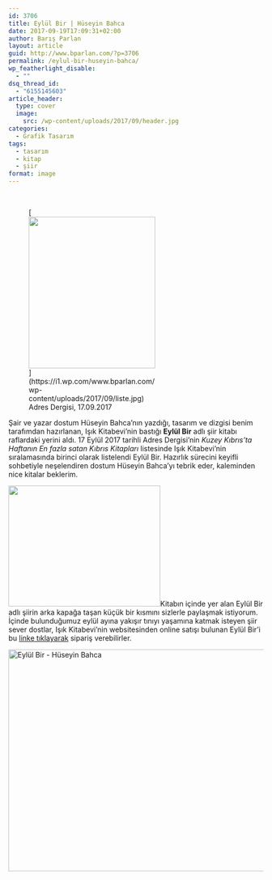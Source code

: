 ```yaml
---
id: 3706
title: Eylül Bir | Hüseyin Bahca
date: 2017-09-19T17:09:31+02:00
author: Barış Parlan
layout: article
guid: http://www.bparlan.com/?p=3706
permalink: /eylul-bir-huseyin-bahca/
wp_featherlight_disable:
  - ""
dsq_thread_id:
  - "6155145603"
article_header:
  type: cover
  image:
    src: /wp-content/uploads/2017/09/header.jpg
categories:
  - Grafik Tasarım
tags:
  - tasarım
  - kitap
  - şiir
format: image
---
```


&nbsp;

<figure id="attachment_3709" aria-describedby="caption-attachment-3709" style="width: 250px" class="wp-caption alignright">[<img class="wp-image-3709 size-medium" src="https://i1.wp.com/www.bparlan.com/wp-content/uploads/2017/09/liste.jpg?resize=250%2C300" alt="" width="250" height="300" srcset="https://i1.wp.com/www.bparlan.com/wp-content/uploads/2017/09/liste.jpg?resize=250%2C300 250w, https://i1.wp.com/www.bparlan.com/wp-content/uploads/2017/09/liste.jpg?resize=417%2C500 417w, https://i1.wp.com/www.bparlan.com/wp-content/uploads/2017/09/liste.jpg?w=533 533w" sizes="(max-width: 250px) 100vw, 250px" data-recalc-dims="1" />](https://i1.wp.com/www.bparlan.com/wp-content/uploads/2017/09/liste.jpg)<figcaption id="caption-attachment-3709" class="wp-caption-text">Adres Dergisi, 17.09.2017</figcaption></figure>

Şair ve yazar dostum Hüseyin Bahca&#8217;nın yazdığı, tasarım ve dizgisi benim tarafımdan hazırlanan, Işık Kitabevi&#8217;nin bastığı **Eylül Bir** adlı şiir kitabı raflardaki yerini aldı. 17 Eylül 2017 tarihli Adres Dergisi&#8217;nin _Kuzey Kıbrıs&#8217;ta Haftanın En fazla satan Kıbrıs Kitapları_ listesinde Işık Kitabevi&#8217;nin sıralamasında birinci olarak listelendi Eylül Bir. Hazırlık sürecini keyifli sohbetiyle neşelendiren dostum Hüseyin Bahca&#8217;yı tebrik eder, kaleminden nice kitalar beklerim.

[<img class="size-medium wp-image-3710 alignleft" src="https://i0.wp.com/www.bparlan.com/wp-content/uploads/2017/09/mid.jpg?resize=300%2C239" alt="" width="300" height="239" srcset="https://i0.wp.com/www.bparlan.com/wp-content/uploads/2017/09/mid.jpg?resize=300%2C239 300w, https://i0.wp.com/www.bparlan.com/wp-content/uploads/2017/09/mid.jpg?resize=768%2C611 768w, https://i0.wp.com/www.bparlan.com/wp-content/uploads/2017/09/mid.jpg?resize=1060%2C843 1060w, https://i0.wp.com/www.bparlan.com/wp-content/uploads/2017/09/mid.jpg?resize=629%2C500 629w, https://i0.wp.com/www.bparlan.com/wp-content/uploads/2017/09/mid.jpg?w=1465 1465w" sizes="(max-width: 300px) 100vw, 300px" data-recalc-dims="1" />](https://i0.wp.com/www.bparlan.com/wp-content/uploads/2017/09/mid.jpg)Kitabın içinde yer alan Eylül Bir adlı şiirin arka kapağa taşan küçük bir kısmını sizlerle paylaşmak istiyorum. İçinde bulunduğumuz eylül ayına yakışır tınıyı yaşamına katmak isteyen şiir sever dostlar, Işık Kitabevi&#8217;nin websitesinden online satışı bulunan Eylül Bir&#8217;i bu <a href="http://www.isikkitabevi.net/store/kitap-detay_en.php?id=63870" target="_blank" rel="noopener">linke tıklayarak</a> sipariş verebilirler.

[<img class="alignright size-large wp-image-3727" src="https://i0.wp.com/www.bparlan.com/wp-content/uploads/2017/09/eylulbirkitap.jpg?resize=780%2C439" alt="Eylül Bir - Hüseyin Bahca" width="780" height="439" srcset="https://i0.wp.com/www.bparlan.com/wp-content/uploads/2017/09/eylulbirkitap.jpg?resize=1060%2C596 1060w, https://i0.wp.com/www.bparlan.com/wp-content/uploads/2017/09/eylulbirkitap.jpg?resize=300%2C169 300w, https://i0.wp.com/www.bparlan.com/wp-content/uploads/2017/09/eylulbirkitap.jpg?resize=768%2C432 768w, https://i0.wp.com/www.bparlan.com/wp-content/uploads/2017/09/eylulbirkitap.jpg?resize=889%2C500 889w, https://i0.wp.com/www.bparlan.com/wp-content/uploads/2017/09/eylulbirkitap.jpg?w=1560 1560w" sizes="(max-width: 780px) 100vw, 780px" data-recalc-dims="1" />](https://i0.wp.com/www.bparlan.com/wp-content/uploads/2017/09/eylulbirkitap.jpg)
